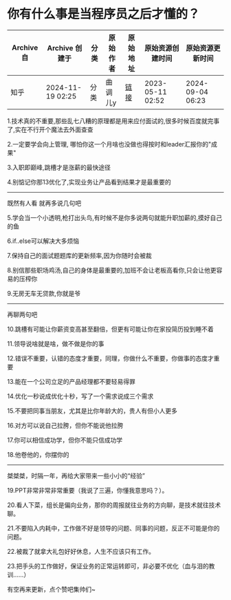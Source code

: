 # 你有什么事是当**程序员**之后才懂的？

| Archive 自 | Archive 创建于      | 分类  | 原始作者 | 原始地址                                                             | 原始资源创建时间         | 原始资源更新时间         |
| --------- | ---------------- | --- | ---- | ---------------------------------------------------------------- | ---------------- | ---------------- |
| 知乎        | 2024-11-19 02:25 | 分类  | 曲调儿y | [链接](https://www.zhihu.com/question/591910977/answer/3022657235) | 2023-05-11 02:52 | 2024-09-04 06:23 |



1.技术真的不重要,那些乱七八糟的原理都是用来应付面试的,很多时候百度就完事了,实在不行开个魔法去外面查查

2.一定要学会向上管理, 哪怕你这一个月啥也没做也得按时和leader汇报你的"成果"

3.入职即巅峰,跳槽才是涨薪的最快途径

4.别惦记你那13优化了,实现业务让产品看到结果才是最重要的


---


既然有人看 就再多说几句吧

5.学会当一个小透明,枪打出头鸟,有时候不是你多说两句就能升职加薪的,摸好自己的鱼

6.if..else可以解决大多烦恼

7.保持自己的面试题题库的更新频率,因为你随时会被裁

8.别信那些职场鸡汤,自己的身体是最重要的,加班不会让老板高看你,只会让他更容易的压榨你

9.无房无车无贷款,你就是爷


---


再聊两句吧

10.跳槽有可能让你薪资变高甚至翻倍，但更有可能让你在家投简历投到睡不着

11.领导说啥就是啥，做不做是你的事

12.错误不重要，认错的态度才重要，同理，你做什么不重要，你做事的态度才重要

13.能在一个公司立足的产品经理都不要轻易得罪

14.优化一秒说成优化十秒，写了一个需求说成三个需求

15.不要把同事当朋友，尤其是比你年龄大的，贵人有但小人更多

16.对方可以说自己拉胯，但你不能说他拉胯

17.你可以相信成功学，但你不能只信成功学

18.他卷他的，你摆你的


---


桀桀桀，时隔一年，再给大家带来一些小小的“经验”

19.PPT非常非常非常重要（我说了三遍，你懂我意思吗？）。

20.看人下菜，组长是偏向业务，那你的周报就往业务的方向聊，是技术就往技术聊。

21.不要陷入内耗中，工作做不好是领导的问题、同事的问题，反正不可能是你的问题。

22.被裁了就拿大礼包好好休息，人生不应该只有工作。

23.把手头的工作做好，保证业务的正常运转即可，非必要不优化（血与泪的教训……）

有空再来更新，点个赞吧集帅们~